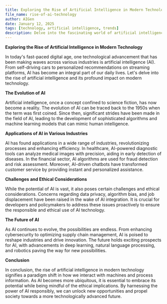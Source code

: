 ```yaml
---
title: Exploring the Rise of Artificial Intelligence in Modern Technology
file_name: rise-of-ai-technology
author: AIGen
date: January 12, 2025
tags: [technology, artificial intelligence, trends]
description: Delve into the fascinating world of artificial intelligence and its impact on modern technology.
---
```


**Exploring the Rise of Artificial Intelligence in Modern Technology**

In today's fast-paced digital age, one technological advancement that has been making waves across various industries is artificial intelligence (AI). From self-driving cars to personalized recommendations on streaming platforms, AI has become an integral part of our daily lives. Let's delve into the rise of artificial intelligence and its profound impact on modern technology.

**The Evolution of AI**

Artificial intelligence, once a concept confined to science fiction, has now become a reality. The evolution of AI can be traced back to the 1950s when the term was first coined. Since then, significant strides have been made in the field of AI, leading to the development of sophisticated algorithms and machine learning models that can mimic human intelligence.

**Applications of AI in Various Industries**

AI has found applications in a wide range of industries, revolutionizing processes and enhancing efficiency. In healthcare, AI-powered diagnostic tools can analyze medical images with precision, aiding in early detection of diseases. In the financial sector, AI algorithms are used for fraud detection and risk assessment. Moreover, AI-driven chatbots have transformed customer service by providing instant and personalized assistance.

**Challenges and Ethical Considerations**

While the potential of AI is vast, it also poses certain challenges and ethical considerations. Concerns regarding data privacy, algorithm bias, and job displacement have been raised in the wake of AI integration. It is crucial for developers and policymakers to address these issues proactively to ensure the responsible and ethical use of AI technology.

**The Future of AI**

As AI continues to evolve, the possibilities are endless. From enhancing cybersecurity to optimizing supply chain management, AI is poised to reshape industries and drive innovation. The future holds exciting prospects for AI, with advancements in deep learning, natural language processing, and robotics paving the way for new possibilities.

**Conclusion**

In conclusion, the rise of artificial intelligence in modern technology signifies a paradigm shift in how we interact with machines and process information. As AI becomes more ubiquitous, it is essential to embrace its potential while being mindful of the ethical implications. By harnessing the power of AI responsibly, we can unlock new opportunities and propel society towards a more technologically advanced future.
